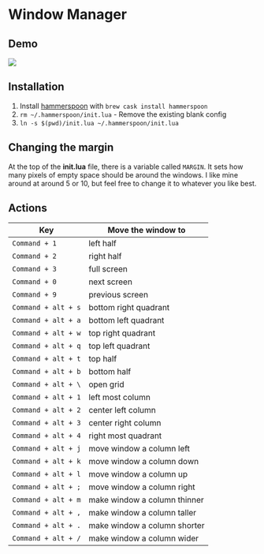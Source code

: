 # Window Manager
## Demo
![](hammerspoon-demo.gif)

## Installation
1. Install [hammerspoon](https://www.hammerspoon.org/) with `brew cask install hammerspoon`
1. `rm ~/.hammerspoon/init.lua` - Remove the existing blank config
1. `ln -s $(pwd)/init.lua ~/.hammerspoon/init.lua`

## Changing the margin
At the top of the **init.lua** file, there is a variable called `MARGIN`. It sets how many pixels of empty space should be around the windows. I like mine around at around 5 or 10, but feel free to change it to whatever you like best.

## Actions

 Key          | Move the window to
--------------|-------------
`Command + 1` | left half
`Command + 2` | right half
`Command + 3` | full screen
`Command + 0` | next screen
`Command + 9` | previous screen
`Command + alt + s` | bottom right quadrant
`Command + alt + a` | bottom left quadrant
`Command + alt + w` | top right quadrant
`Command + alt + q` | top left quadrant
`Command + alt + t` | top half
`Command + alt + b` | bottom half
`Command + alt + \` | open grid
`Command + alt + 1` | left most column
`Command + alt + 2` | center left column
`Command + alt + 3` | center right column
`Command + alt + 4` | right most quadrant
`Command + alt + j` | move window a column left
`Command + alt + k` | move window a column down
`Command + alt + l` | move window a column up
`Command + alt + ;` | move window a column right
`Command + alt + m` | make window a column thinner
`Command + alt + ,` | make window a column taller
`Command + alt + .` | make window a column shorter
`Command + alt + /` | make window a column wider
